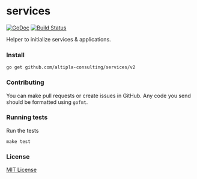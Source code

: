 
# services

[![GoDoc](https://godoc.org/github.com/altipla-consulting/services/v2?status.svg)](https://godoc.org/github.com/altipla-consulting/services/v2)
[![Build Status](https://travis-ci.org/altipla-consulting/services.svg?branch=master)](https://travis-ci.org/altipla-consulting/services)

Helper to initialize services & applications.


### Install

```shell
go get github.com/altipla-consulting/services/v2
```


### Contributing

You can make pull requests or create issues in GitHub. Any code you send should be formatted using `gofmt`.


### Running tests

Run the tests

```shell
make test
```


### License

[MIT License](LICENSE)
